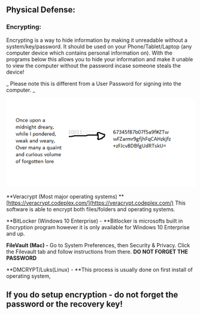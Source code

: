 ## **Physical Defense:**

### **Encrypting:**

Encrypting is a way to hide information by making it unreadable without a system/key/password. It should be used on your Phone/Tablet/Laptop \(any computer device which contains personal information on\). With the programs below this allows you to hide your information and make it unable to view the computer without the password incase someone steals the device!

_ Please note this is different from a User Password for signing into the computer. _

![](/assets/encryption.png)

**Veracrypt \(Most major operating systems\) **[https://veracrypt.codeplex.com/](https://veracrypt.codeplex.com/) This software is able to encrypt both files/folders and operating systems.

**BitLocker \(Windows 10 Enterprise\) - **Bitlocker is microsofts built in Encryption program however it is only available for Windows 10 Enterprise and up.

**FileVault \(Mac\) -** Go to System Preferences, then Security & Privacy. Click the Filevault tab and follow instructions from there. **DO NOT FORGET THE PASSWORD**

**DMCRYPT/Luks\(Linux\) - **This process is usually done on first install of operating system,

## **If you do setup encryption - do not forget the password or the recovery key!**



